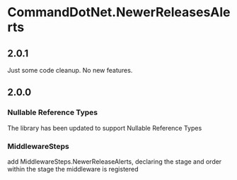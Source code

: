 # CommandDotNet.NewerReleasesAlerts

## 2.0.1

Just some code cleanup. No new features.

## 2.0.0

### Nullable Reference Types

The library has been updated to support Nullable Reference Types

### MiddlewareSteps

add MiddlewareSteps.NewerReleaseAlerts, declaring the stage and order within the stage the middleware is registered